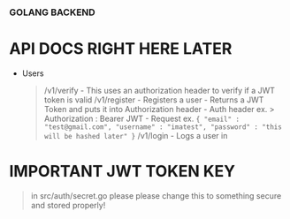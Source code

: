 ### GOLANG BACKEND

# API DOCS RIGHT HERE LATER
- Users
    > /v1/verify
        - This uses an authorization header to verify if a JWT token is valid
    > /v1/register
        - Registers a user
        - Returns a JWT Token and puts it into Authorization header
        - Auth header ex.
            > Authorization : Bearer JWT
        - Request ex. 
        ```
            {
                "email" : "test@gmail.com",
                "username" : "imatest",
                "password" : "this will be hashed later"
            }
        ```
    > /v1/login
        - Logs a user in

# IMPORTANT JWT TOKEN KEY
> in src/auth/secret.go please please change this to something secure and stored properly!